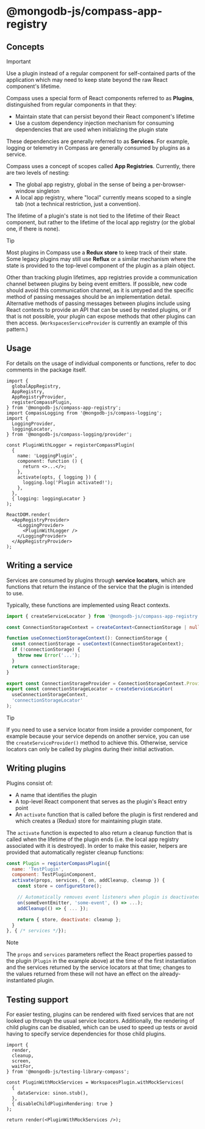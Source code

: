 # @mongodb-js/compass-app-registry

## Concepts

> [!IMPORTANT]
> Use a plugin instead of a regular component for self-contained parts of
> the application which may need to keep state beyond the raw React
> component's lifetime.

Compass uses a special form of React components referred to as **Plugins**,
distinguished from regular components in that they:

- Maintain state that can persist beyond their React component's lifetime
- Use a custom dependency injection mechanism for consuming dependencies that
  are used when initializing the plugin state

These dependencies are generally referred to as **Services**. For example,
logging or telemetry in Compass are generally consumed by plugins as a
service.

Compass uses a concept of scopes called **App Registries**. Currently, there
are two levels of nesting:

- The global app registry, global in the sense of being a per-browser-window
  singleton
- A local app registry, where "local" currently means scoped to a single tab
  (not a technical restriction, just a convention).

The lifetime of a plugin's state is not tied to the lifetime of their React
component, but rather to the lifetime of the local app registry (or the global
one, if there is none).

> [!TIP]
> Most plugins in Compass use a **Redux store** to keep track of their state.
> Some legacy plugins may still use **Reflux** or a similar mechanism where the
> state is provided to the top-level component of the plugin as a plain object.

Other than tracking plugin lifetimes, app registries provide a communication
channel between plugins by being event emitters.
If possible, new code should avoid this communication channel, as it is untyped
and the specific method of passing messages should be an implementation detail.
Alternative methods of passing messages between plugins include using React
contexts to provide an API that can be used by nested plugins, or if that is
not possible, your plugin can expose methods that other plugins can then access.
(`WorkspacesServiceProvider` is currently an example of this pattern.)

## Usage

For details on the usage of individual components or functions, refer to
doc comments in the package itself.

```tsx
import {
  globalAppRegistry,
  AppRegistry,
  AppRegistryProvider,
  registerCompassPlugin,
} from '@mongodb-js/compass-app-registry';
import CompassLogging from '@mongodb-js/compass-logging';
import {
  LoggingProvider,
  loggingLocator,
} from '@mongodb-js/compass-logging/provider';

const PluginWithLogger = registerCompassPlugin(
  {
    name: 'LoggingPlugin',
    component: function () {
      return <>...</>;
    },
    activate(opts, { logging }) {
      logging.log('Plugin activated!');
    },
  },
  { logging: loggingLocator }
);

ReactDOM.render(
  <AppRegistryProvider>
    <LoggingProvider>
      <PluginWithLogger />
    </LoggingProvider>
  </AppRegistryProvider>
);
```

## Writing a service

Services are consumed by plugins through **service locators**, which are
functions that return the instance of the service that the plugin is
intended to use.

Typically, these functions are implemented using React contexts.

```typescript
import { createServiceLocator } from '@mongodb-js/compass-app-registry';

const ConnectionStorageContext = createContext<ConnectionStorage | null>(null);

function useConnectionStorageContext(): ConnectionStorage {
  const connectionStorage = useContext(ConnectionStorageContext);
  if (!connectionStorage) {
    throw new Error('...');
  }
  return connectionStorage;
}

export const ConnectionStorageProvider = ConnectionStorageContext.Provider;
export const connectionStorageLocator = createServiceLocator(
  useConnectionStorageContext,
  'connectionStorageLocator'
);
```

> [!TIP]
> If you need to use a service locator from inside a provider component, for
> example because your service depends on another service, you can use the
> `createServiceProvider()` method to achieve this. Otherwise, service locators
> can only be called by plugins during their initial activation.

## Writing plugins

Plugins consist of:

- A name that identifies the plugin
- A top-level React component that serves as the plugin's React entry point
- An `activate` function that is called before the plugin is first rendered
  and which creates a (Redux) store for maintaining plugin state.

The `activate` function is expected to also return a cleanup function that
is called when the lifetime of the plugin ends (i.e. the local app registry
associated with it is destroyed). In order to make this easier, helpers are
provided that automatically register cleanup functions:

```js
const Plugin = registerCompassPlugin({
  name: 'TestPlugin',
  component: TestPluginComponent,
  activate(props, services, { on, addCleanup, cleanup }) {
    const store = configureStore();

    // Automatically removes event listeners when plugin is deactivated
    on(someEventEmitter, 'some-event', () => ...);
    addCleanup(() => { ... });

    return { store, deactivate: cleanup };
  }
}, { /* services */});
```

> [!NOTE]
> The `props` and `services` parameters reflect the React properties passed
> to the plugin (`Plugin` in the example above) at the time of the first
> instantiation and the services returned by the service locators at that time;
> changes to the values returned from these will not have an effect on the
> already-instantiated plugin.

## Testing support

For easier testing, plugins can be rendered with fixed services that are not
looked up through the usual service locators. Additionally, the rendering of
child plugins can be disabled, which can be used to speed up tests or avoid
having to specify service dependencies for those child plugins.

```tsx
import {
  render,
  cleanup,
  screen,
  waitFor,
} from '@mongodb-js/testing-library-compass';

const PluginWithMockServices = WorkspacesPlugin.withMockServices(
  {
    dataService: sinon.stub(),
  },
  { disableChildPluginRendering: true }
);

return render(<PluginWithMockServices />);
```
